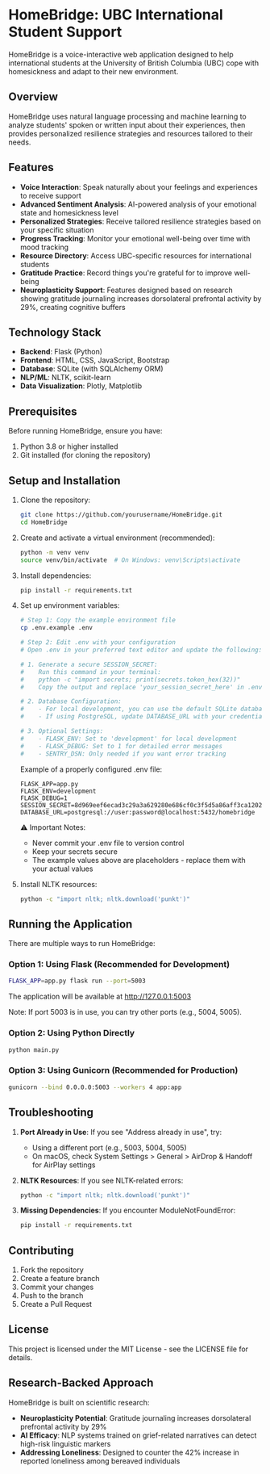 # HomeBridge: UBC International Student Support

HomeBridge is a voice-interactive web application designed to help international students at the University of British Columbia (UBC) cope with homesickness and adapt to their new environment.

## Overview

HomeBridge uses natural language processing and machine learning to analyze students' spoken or written input about their experiences, then provides personalized resilience strategies and resources tailored to their needs.

## Features

- **Voice Interaction**: Speak naturally about your feelings and experiences to receive support
- **Advanced Sentiment Analysis**: AI-powered analysis of your emotional state and homesickness level
- **Personalized Strategies**: Receive tailored resilience strategies based on your specific situation
- **Progress Tracking**: Monitor your emotional well-being over time with mood tracking
- **Resource Directory**: Access UBC-specific resources for international students
- **Gratitude Practice**: Record things you're grateful for to improve well-being
- **Neuroplasticity Support**: Features designed based on research showing gratitude journaling increases dorsolateral prefrontal activity by 29%, creating cognitive buffers

## Technology Stack

- **Backend**: Flask (Python)
- **Frontend**: HTML, CSS, JavaScript, Bootstrap
- **Database**: SQLite (with SQLAlchemy ORM)
- **NLP/ML**: NLTK, scikit-learn
- **Data Visualization**: Plotly, Matplotlib

## Prerequisites

Before running HomeBridge, ensure you have:
1. Python 3.8 or higher installed
2. Git installed (for cloning the repository)

## Setup and Installation

1. Clone the repository:
   ```bash
   git clone https://github.com/yourusername/HomeBridge.git
   cd HomeBridge
   ```

2. Create and activate a virtual environment (recommended):
   ```bash
   python -m venv venv
   source venv/bin/activate  # On Windows: venv\Scripts\activate
   ```

3. Install dependencies:
   ```bash
   pip install -r requirements.txt
   ```

4. Set up environment variables:
   ```bash
   # Step 1: Copy the example environment file
   cp .env.example .env
   
   # Step 2: Edit .env with your configuration
   # Open .env in your preferred text editor and update the following:
   
   # 1. Generate a secure SESSION_SECRET:
   #    Run this command in your terminal:
   #    python -c "import secrets; print(secrets.token_hex(32))"
   #    Copy the output and replace 'your_session_secret_here' in .env
   
   # 2. Database Configuration:
   #    - For local development, you can use the default SQLite database
   #    - If using PostgreSQL, update DATABASE_URL with your credentials
   
   # 3. Optional Settings:
   #    - FLASK_ENV: Set to 'development' for local development
   #    - FLASK_DEBUG: Set to 1 for detailed error messages
   #    - SENTRY_DSN: Only needed if you want error tracking
   ```

   Example of a properly configured .env file:
   ```
   FLASK_APP=app.py
   FLASK_ENV=development
   FLASK_DEBUG=1
   SESSION_SECRET=8d969eef6ecad3c29a3a629280e686cf0c3f5d5a86aff3ca12020c923adc6c92
   DATABASE_URL=postgresql://user:password@localhost:5432/homebridge
   ```

   ⚠️ Important Notes:
   - Never commit your .env file to version control
   - Keep your secrets secure
   - The example values above are placeholders - replace them with your actual values

5. Install NLTK resources:
   ```bash
   python -c "import nltk; nltk.download('punkt')"
   ```

## Running the Application

There are multiple ways to run HomeBridge:

### Option 1: Using Flask (Recommended for Development)
```bash
FLASK_APP=app.py flask run --port=5003
```
The application will be available at http://127.0.0.1:5003

Note: If port 5003 is in use, you can try other ports (e.g., 5004, 5005).

### Option 2: Using Python Directly
```bash
python main.py
```

### Option 3: Using Gunicorn (Recommended for Production)
```bash
gunicorn --bind 0.0.0.0:5003 --workers 4 app:app
```

## Troubleshooting

1. **Port Already in Use**: If you see "Address already in use", try:
   - Using a different port (e.g., 5003, 5004, 5005)
   - On macOS, check System Settings > General > AirDrop & Handoff for AirPlay settings

2. **NLTK Resources**: If you see NLTK-related errors:
   ```bash
   python -c "import nltk; nltk.download('punkt')"
   ```

3. **Missing Dependencies**: If you encounter ModuleNotFoundError:
   ```bash
   pip install -r requirements.txt
   ```

## Contributing

1. Fork the repository
2. Create a feature branch
3. Commit your changes
4. Push to the branch
5. Create a Pull Request

## License

This project is licensed under the MIT License - see the LICENSE file for details.

## Research-Backed Approach

HomeBridge is built on scientific research:
- **Neuroplasticity Potential**: Gratitude journaling increases dorsolateral prefrontal activity by 29%
- **AI Efficacy**: NLP systems trained on grief-related narratives can detect high-risk linguistic markers
- **Addressing Loneliness**: Designed to counter the 42% increase in reported loneliness among bereaved individuals